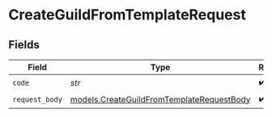 # CreateGuildFromTemplateRequest


## Fields

| Field                                                                                        | Type                                                                                         | Required                                                                                     | Description                                                                                  |
| -------------------------------------------------------------------------------------------- | -------------------------------------------------------------------------------------------- | -------------------------------------------------------------------------------------------- | -------------------------------------------------------------------------------------------- |
| `code`                                                                                       | *str*                                                                                        | :heavy_check_mark:                                                                           | N/A                                                                                          |
| `request_body`                                                                               | [models.CreateGuildFromTemplateRequestBody](../models/createguildfromtemplaterequestbody.md) | :heavy_check_mark:                                                                           | N/A                                                                                          |
